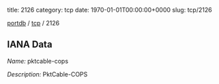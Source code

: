 title: 2126
category: tcp
date: 1970-01-01T00:00:00+0000
slug: tcp/2126

[portdb](/) / [tcp](/category/tcp.html) / 2126


## IANA Data

_Name:_ pktcable-cops

_Description:_ PktCable-COPS

